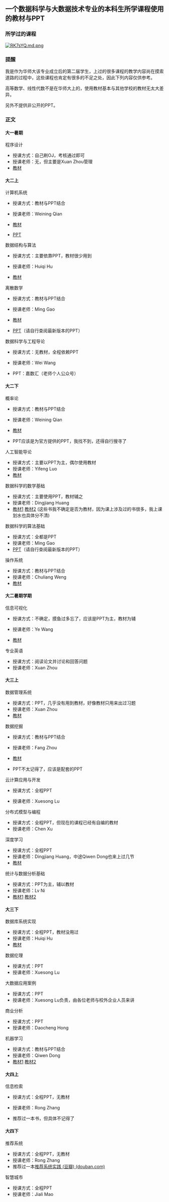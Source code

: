 ## 一个数据科学与大数据技术专业的本科生所学课程使用的教材与PPT



### 所学过的课程

[![RK7sYQ.md.png](https://z3.ax1x.com/2021/06/24/RK7sYQ.md.png)](https://imgtu.com/i/RK7sYQ)





### 提醒

我是作为华师大该专业成立后的第二届学生，上过的很多课程的教学内容尚在摸索道路的过程中，这些课程也肯定有很多的不足之处，因此下列内容仅供参考。



高等数学、线性代数不是在华师大上的，使用教材基本与其他学校的教材无太大差异。



另外不提供非公开的PPT。



### 正文

#### 大一暑期



程序设计

- 授课方式：自己刷OJ，考核通过即可
- 授课老师：无，但主要是Xuan Zhou管理
- [教材](https://book.douban.com/subject/4864940/)



#### 大二上



计算机系统

- 授课方式：教材与PPT结合
- 授课老师：Weining Qian

- [教材](https://book.douban.com/subject/27000879/)
- [PPT](http://csapp.cs.cmu.edu/3e/instructors.html)



数据结构与算法

- 授课方式：主要依靠PPT，教材很少用到
- 授课老师：Huiqi Hu

- [教材](https://book.douban.com/subject/1215873/)



离散数学

- 授课方式：教材与PPT结合
- 授课老师：Ming Gao
- [教材](https://book.douban.com/subject/26316200/)

- [PPT](http://dase.ecnu.edu.cn/mgao/pages/teaching.htmlhttp://dase.ecnu.edu.cn/mgao/pages/teaching.html)（请自行查阅最新版本的PPT）



数据科学与工程导论

- 授课方式：无教材，全程依赖PPT

- 授课老师：Wei Wang
- PPT：嘉数汇（老师个人公众号）



#### 大二下



概率论

- 授课方式：教材与PPT结合
- 授课老师：Weining Qian
- [教材](https://book.douban.com/subject/25794324/)

- PPT应该是为官方提供的PPT，我找不到，还得自行搜寻了



人工智能导论

- 授课方式：主要以PPT为主，偶尔使用教材
- 授课老师：Yifeng Luo
- [教材](https://baike.baidu.com/item/%E4%BA%BA%E5%B7%A5%E6%99%BA%E8%83%BD%E5%AF%BC%E8%AE%BA%EF%BC%88%E7%AC%AC4%E7%89%88%EF%BC%89)



数据科学的数学基础

- 授课方式：主要使用PPT，教材辅之
- 授课老师：Dingjiang Huang
- [教材1](https://book.douban.com/subject/1257113/) [教材2](https://book.douban.com/subject/21267860/) (这些书我不确定是否为教材，因为课上涉及过的书很多，我上课划水也具体分不清)



数据科学的算法基础

- 授课方式：全都是PPT
- 授课老师：Ming Gao
- [PPT](http://dase.ecnu.edu.cn/mgao/pages/teaching.htmlhttp://dase.ecnu.edu.cn/mgao/pages/teaching.html)（请自行查阅最新版本的PPT）



操作系统

- 授课方式：教材与PPT结合
- 授课老师：Chuliang Weng
- [教材](https://book.douban.com/subject/2044818/)





#### 大二暑期学期



信息可视化

- 授课方式：不确定，摸鱼过多忘了，应该是PPT为主，教材为辅

- 授课老师：Ye Wang
- [教材](https://book.douban.com/subject/26378430/)



专业英语

- 授课方式：阅读论文并讨论和回答问题
- 授课老师：Xuan Zhou



#### 大三上



数据管理系统

- 授课方式：PPT，几乎没有用到教材，好像教材只用来出过习题
- 授课老师：Xuan Zhou
- [教材](https://book.douban.com/subject/26317662/)



数据挖掘

- 授课方式：教材与PPT结合
- 授课老师：Fang Zhou
- [教材](https://book.douban.com/subject/5377669/)

- PPT不太记得了，应该是配套的PPT



云计算应用与开发

- 授课方式：全程PPT

- 授课老师：Xuesong Lu



分布式模型与编程

- 授课方式：全程PPT，但现在的课程已经有自编的教材
- 授课老师：Chen Xu



深度学习

- 授课方式：全程PPT
- 授课老师：Dingjiang Huang，中途Qiwen Dong也来上过几节
- [教材](https://book.douban.com/subject/27087503/)



统计与数据分析基础

- 授课方式：PPT为主，辅以教材
- 授课老师：Lv Ni
- [教材1](https://book.douban.com/subject/5998092/) [教材2](https://book.douban.com/subject/6508744/)



#### 大三下



数据库系统实现

- 授课方式：全程PPT，教材没用过
- 授课老师：Huiqi Hu
- [教材](https://book.douban.com/subject/4838430/)



数据伦理

- 授课方式：PPT
- 授课老师：Xuesong Lu



大数据应用案例

- 授课方式：PPT
- 授课老师：Xuesong Lu负责，由各位老师与校外企业人员来讲



商业分析

- 授课方式：PPT
- 授课老师：Daocheng Hong



机器学习

- 授课方式：教材与PPT结合
- 授课老师：Qiwen Dong
- [教材1](https://book.douban.com/subject/10590856/) [教材2](https://book.douban.com/subject/26708119/)



#### 大四上



信息检索

- 授课方式：全程PPT，无教材
- 授课老师：Rong Zhang

- 推荐过一本书，但具体不记得了



#### 大四下



推荐系统

- 授课方式：全程PPT，无教材
- 授课老师：Rong Zhang
- 推荐过一本[推荐系统实践 (豆瓣) (douban.com)](https://book.douban.com/subject/10769749/)



智慧城市

- 授课方式：全程PPT
- 授课老师：Jiali Mao
